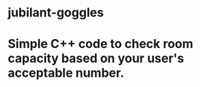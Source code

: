 # jubilant-goggles
# Simple C++ code to check room capacity based on your user's acceptable number.
